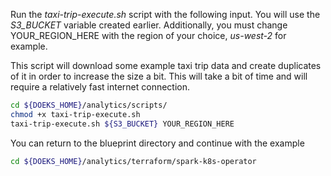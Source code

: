Run the *taxi-trip-execute.sh* script with the following input. You will use the *S3_BUCKET* variable created earlier. Additionally, you must change YOUR_REGION_HERE with the region of your choice, *us-west-2* for example.

This script will download some example taxi trip data and create duplicates of
it in order to increase the size a bit. This will take a bit of time and will
require a relatively fast internet connection.

```bash
cd ${DOEKS_HOME}/analytics/scripts/
chmod +x taxi-trip-execute.sh
taxi-trip-execute.sh ${S3_BUCKET} YOUR_REGION_HERE
```

You can return to the blueprint directory and continue with the example
```bash
cd ${DOEKS_HOME}/analytics/terraform/spark-k8s-operator
```
